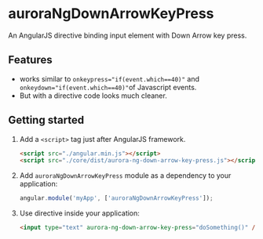 auroraNgDownArrowKeyPress
=========================

An AngularJS directive binding input element with Down Arrow key press.

## Features
- works similar to `onkeypress="if(event.which==40)"` and `onkeydown="if(event.which==40)"`of Javascript events.
- But with a directive code looks much cleaner.

## Getting started

1. Add a `<script>` tag just after AngularJS framework.
    ```html
    <script src="./angular.min.js"></script>
    <script src="./core/dist/aurora-ng-down-arrow-key-press.js"></script>
    ```

2. Add `auroraNgDownArrowKeyPress` module as a dependency to your application:
   ```javascript
   angular.module('myApp', ['auroraNgDownArrowKeyPress']);
   ```

3. Use directive inside your application:
      ```html
      <input type="text" aurora-ng-down-arrow-key-press="doSomething()" />
      ```
